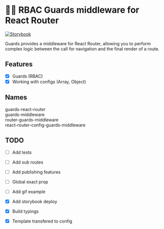 # 👮‍♂️ RBAC Guards middleware for React Router

[![Storybook](https://cdn.jsdelivr.net/gh/storybookjs/brand@master/badge/badge-storybook.svg)](https://toastyboost.github.io/guards-middleware/)

Guards provides a middleware for React Router, allowing you to perform complex logic between the call for navigation and the final render of a route.

## Features

- [x] Guards (RBAC)
- [x] Working with configs (Array, Object)

## Names

guards-react-router  
guards-middleware  
router-guards-middleware  
react-router-config-guards-middleware

## TODO

- [ ] Add tests
- [ ] Add sub routes
- [ ] Add publishing features
- [ ] Global exact prop
- [ ] Add gif example

- [x] Add storybook deploy
- [x] Build typings
- [x] Template transfered to config
